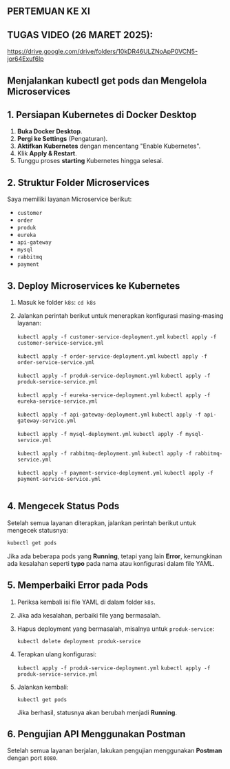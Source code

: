## PERTEMUAN KE XI

## TUGAS VIDEO (26 MARET 2025):

https://drive.google.com/drive/folders/10kDR46ULZNoApP0VCN5-jor64Exuf6lp

## Menjalankan kubectl get pods dan Mengelola Microservices

## 1. Persiapan Kubernetes di Docker Desktop
1. **Buka Docker Desktop**.
2. **Pergi ke Settings** (Pengaturan).
3. **Aktifkan Kubernetes** dengan mencentang "Enable Kubernetes".
4. Klik **Apply & Restart**.
5. Tunggu proses **starting** Kubernetes hingga selesai.

## 2. Struktur Folder Microservices

Saya memiliki layanan Microservice berikut:
- `customer`
- `order`
- `produk`
- `eureka`
- `api-gateway`
- `mysql`
- `rabbitmq`
- `payment`

## 3. Deploy Microservices ke Kubernetes
1. Masuk ke folder `k8s`:
   `cd k8s`
   
2. Jalankan perintah berikut untuk menerapkan konfigurasi masing-masing layanan:
  
   `kubectl apply -f customer-service-deployment.yml`
   `kubectl apply -f customer-service-service.yml`
   
   `kubectl apply -f order-service-deployment.yml`
    `kubectl apply -f order-service-service.yml`
   
   `kubectl apply -f produk-service-deployment.yml`
   `kubectl apply -f produk-service-service.yml`
   
   `kubectl apply -f eureka-service-deployment.yml`
   `kubectl apply -f eureka-service-service.yml`
   
   `kubectl apply -f api-gateway-deployment.yml`
   `kubectl apply -f api-gateway-service.yml`
   
   `kubectl apply -f mysql-deployment.yml`
   `kubectl apply -f mysql-service.yml`
   
   `kubectl apply -f rabbitmq-deployment.yml`
   `kubectl apply -f rabbitmq-service.yml`
   
   `kubectl apply -f payment-service-deployment.yml`
   `kubectl apply -f payment-service-service.yml`
   ```

## 4. Mengecek Status Pods
Setelah semua layanan diterapkan, jalankan perintah berikut untuk mengecek statusnya:
```sh
kubectl get pods
```
Jika ada beberapa pods yang **Running**, tetapi yang lain **Error**, kemungkinan ada kesalahan seperti **typo** pada nama atau konfigurasi dalam file YAML.

## 5. Memperbaiki Error pada Pods
1. Periksa kembali isi file YAML di dalam folder `k8s`.
2. Jika ada kesalahan, perbaiki file yang bermasalah.
3. Hapus deployment yang bermasalah, misalnya untuk `produk-service`:
   
   `kubectl delete deployment produk-service`
   
4. Terapkan ulang konfigurasi:
   
   `kubectl apply -f produk-service-deployment.yml`
   `kubectl apply -f produk-service-service.yml`
   
5. Jalankan kembali:
   
   `kubectl get pods`
   
   Jika berhasil, statusnya akan berubah menjadi **Running**.

## 6. Pengujian API Menggunakan Postman
Setelah semua layanan berjalan, lakukan pengujian menggunakan **Postman** dengan port `8080`.

